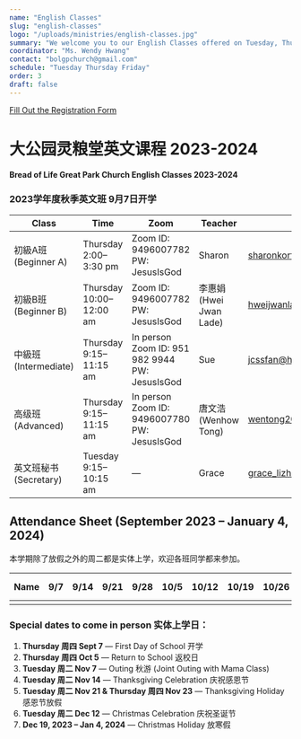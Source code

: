 ```yaml
---
name: "English Classes"
slug: "english-classes"
logo: "/uploads/ministries/english-classes.jpg"
summary: "We welcome you to our English Classes offered on Tuesday, Thursday, and Friday."
coordinator: "Ms. Wendy Hwang"
contact: "bolgpchurch@gmail.com"
schedule: "Tuesday Thursday Friday"
order: 3
draft: false
---
```


<a href="https://docs.google.com/forms/d/e/1FAIpQLSfwo_ZhzU6-ydt1Lxif19ZevtZLnMKixggxzIhd3phP38mUnQ/viewform" target="_blank" rel="noopener noreferrer">
  Fill Out the Registration Form
</a>



# 大公园灵粮堂英文课程 2023-2024

**Bread of Life Great Park Church English Classes 2023-2024**

### 2023学年度秋季英文班 9月7日开学

| Class              | Time                    | Zoom                                                 | Teacher              | Email                                                     |
| ------------------ | ----------------------- | ---------------------------------------------------- | -------------------- | --------------------------------------------------------- |
| 初級A班 (Beginner A)  | Thursday 2:00–3:30 pm   | Zoom ID: 9496007782<br>PW: JesusIsGod                | Sharon               | [sharonkorf100@gmail.com](mailto:sharonkorf100@gmail.com) |
| 初級B班 (Beginner B)  | Thursday 10:00–12:00 am | Zoom ID: 9496007782<br>PW: JesusIsGod                | 李惠娟 (Hwei Jwan Lade) | [hweijwanlade@gmail.com](mailto:hweijwanlade@gmail.com)   |
| 中級班 (Intermediate) | Thursday 9:15–11:15 am  | In person<br>Zoom ID: 951 982 9944<br>PW: JesusIsGod | Sue                  | [jcssfan@hotmail.com](mailto:jcssfan@hotmail.com)         |
| 高级班 (Advanced)     | Thursday 9:15–11:15 am  | In person<br>Zoom ID: 9496007780<br>PW: JesusIsGod   | 唐文浩 (Wenhow Tong)    | [wentong209@yahoo.com](mailto:wentong209@yahoo.com)       |
| 英文班秘书 (Secretary)  | Tuesday 9:15–10:15 am   | —                                                    | Grace                | [grace\_lizhen@yahoo.com](mailto:grace_lizhen@yahoo.com)  |

## Attendance Sheet (September 2023 – January 4, 2024)

本学期除了放假之外的周二都是实体上学，欢迎各班同学都来参加。

| Name | 9/7 | 9/14 | 9/21 | 9/28 | 10/5 | 10/12 | 10/19 | 10/26 | 11/2 | 11/7 | 11/9 | 11/14 | 11/16 | 11/21/23 | 12/12 | 12/19–1/4 |
| ---- | --- | ---- | ---- | ---- | ---- | ----- | ----- | ----- | ---- | ---- | ---- | ----- | ----- | -------- | ----- | --------- |
|      |     |      |      |      |      |       |       |       |      |      |      |       |       |          |       |           |

### Special dates to come in person 实体上学日：

1. **Thursday 周四 Sept 7** — First Day of School 开学
2. **Thursday 周四 Oct 5** — Return to School 返校日
3. **Tuesday 周二 Nov 7** — Outing 秋游 (Joint Outing with Mama Class)
4. **Tuesday 周二 Nov 14** — Thanksgiving Celebration 庆祝感恩节
5. **Tuesday 周二 Nov 21 & Thursday 周四 Nov 23** — Thanksgiving Holiday 感恩节放假
6. **Tuesday 周二 Dec 12** — Christmas Celebration 庆祝圣诞节
7. **Dec 19, 2023 – Jan 4, 2024** — Christmas Holiday 放寒假
